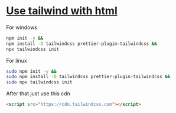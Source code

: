 # [Use tailwind with html](https://tailwindcss.com/docs/installation)

For windows
```bash
npm init -y &&
npm install -D tailwindcss prettier-plugin-tailwindcss &&
npx tailwindcss init
```
For linux
```bash
sudo npm init -y &&
sudo npm install -D tailwindcss prettier-plugin-tailwindcss &&
sudo npx tailwindcss init
```

After that just use this cdn
```html
<script src="https://cdn.tailwindcss.com"></script>
```
